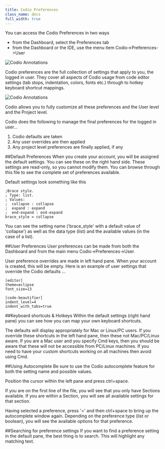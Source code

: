 ```yaml
---
title: Codio Preferences
class_name: docs
full_width: true
---
```


You can access the Codio Preferences in two ways

- from the Dashboard, select the Preferences tab
- from the Dashboard or the IDE, use the menu item Codio->Preferences->User

![Codio Annotations](/img/docs/prefs-menu.png)

Codio preferences are the full collection of settings that apply to you, the logged in user. They cover all aspects of Codio usage from code editor settings (tab stops, indentation, colors, fonts etc.) through to hotkey keyboard shortcut mappings.

![Codio Annotations](/img/docs/prefs-user.png)

Codio allows you to fully customize all these preferences and the User level and the Project level.

Codio does the following to manage the final preferences for the logged in user...

1. Codio defaults are taken
2. Any user overrides are then applied
3. Any project level preferences are finally applied, if any

##Default Preferences
When you create your account, you will be assigned the default settings. You can see these on the right hand side. These settings are read-only, so you cannot modify them. You can browse through this file to see the complete set of preferences available. 

Default settings look something like this 

	;Brace style.
	; Type: list. 
	; Values: 
	;  collapse : collapse
	;  expand : expand
	;  end-expand : end-expand
	brace_style = collapse

You can see the setting name ('brace_style' with a default value of 'collapse') as well as the data type (list) and the available values (in the case of a list).

##User Preferences
User preferences can be made from both the Dashboard and from the main menu Codio->Preferences->User.

User preference overrides are made in left hand pane. When your account is created, this will be empty. Here is an example of user settings that override the Codio defaults ...

	[editor]
	theme=eclipse
	font_size=13

	[code-beautifier]
	indent_level=4
	indent_with_tabs=true

##Keyboard shortcuts & Hotkeys
Within the default settings (right hand pane) you can see how you can map your own keyboard shortcuts. 

The defaults will display appropriately for Mac or Linux/PC users. If you override these shortcuts in the left hand pane, then these not Mac/PC/Linux aware. If you are a Mac user and you specify Cmd keys, then you should be aware that these will not be accessible from PC/Linux machines. If you need to have your custom shortcuts working on all machines then avoid using Cmd. 

##Using Autocomplete
Be sure to use the Codio autocomplete feature for both the setting name and possible values.

Position the cursor within the left pane and press ctrl+space. 

If you are on the first line of the file, you will see that you only have Sections available. If you are within a Section, you will see all available settings for that section.

Having selected a preference, press '=' and then ctrl+space to bring up the autocomplete window again. Depending on the preference type (list or boolean), you will see the available options for that preference.


##Searching for preference settings
If you want to find a preference setting in the default pane, the best thing is to search. This will highlight any matching text.

